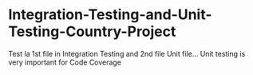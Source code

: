 # Integration-Testing-and-Unit-Testing-Country-Project


Test la 1st file in Integration Testing and 2nd file Unit file...
Unit testing is very important for Code Coverage
